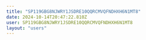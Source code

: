 ```yaml
---
title: "SP119GBG8NJWRY1JSDRE10QQRCMVQFNDHXH6N1MT8"
date: 2024-10-14T20:47:22.810Z
user: SP119GBG8NJWRY1JSDRE10QQRCMVQFNDHXH6N1MT8
layout: "users"
---
```

    